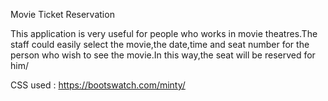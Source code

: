 ﻿Movie Ticket Reservation

This application is very useful for people who works in movie theatres.The staff could easily select the
movie,the date,time and seat number for the person who wish to see the movie.In this way,the seat will
be reserved for him/

CSS used : https://bootswatch.com/minty/
